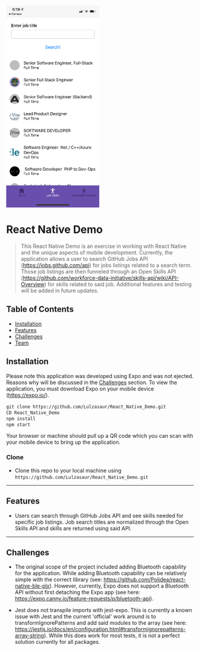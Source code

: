 <img src="assets/ReactNativeDemo.png" title="React Native Demo" alt="React Native Demo">

# React Native Demo

> This React Native Demo is an exercise in working with React Native and the unique aspects of mobile development. Currently, the application allows a user to search GitHub Jobs API (https://jobs.github.com/api) for jobs listings related to a search term. Those job listings are then funneled through an Open Skills API (https://github.com/workforce-data-initiative/skills-api/wiki/API-Overview) for skills related to said job. Additional features and testing will be added in future updates.

## Table of Contents

- [Installation](#installation)
- [Features](#features)
- [Challenges](#challenges)
- [Team](#team)

## Installation

Please note this application was developed using Expo and was not ejected. Reasons why will be discussed in the [Challenges](#challenges) section. To view the application, you must download Expo on your mobile device (https://expo.io/).

```shell
git clone https://github.com/Lulzasaur/React_Native_Demo.git
CD React_Native_Demo
npm install
npm start
```
Your browser or machine should pull up a QR code which you can scan with your mobile device to bring up the application.

### Clone

- Clone this repo to your local machine using `https://github.com/Lulzasaur/React_Native_Demo.git`

---

## Features

- Users can search through GitHub Jobs API and see skills needed for specific job listings. Job search titles are normalized through the Open Skills API and skills are returned using said API.

---

## Challenges

- The original scope of the project included adding Bluetooth capability for the application. While adding Bluetooth capability can be relatively simple with the correct library (see: https://github.com/Polidea/react-native-ble-plx). However, currently, Expo does not support a Bluetooth API without first detaching the Expo app (see here: https://expo.canny.io/feature-requests/p/bluetooth-api). 

- Jest does not transpile imports with jest-expo. This is currently a known issue with Jest and the current 'official' work around is to transformIgnorePatterns and add said modules to the array (see here: https://jestjs.io/docs/en/configuration.html#transformignorepatterns-array-string). While this does work for most tests, it is not a perfect solution currently for all packages.
